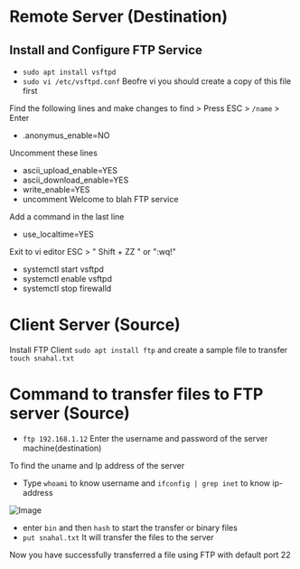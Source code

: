 
# Remote Server (Destination)
## Install and Configure FTP Service
* `sudo apt install vsftpd`
* `sudo vi /etc/vsftpd.conf` Beofre vi you should create a copy of this file first

Find the following lines and make changes to find > Press ESC > `/name` > Enter
* .anonymus_enable=NO

Uncomment these lines
* ascii_upload_enable=YES
* ascii_download_enable=YES
* write_enable=YES
* uncomment Welcome to blah FTP service

Add a command in the last line 
* use_localtime=YES

Exit to vi editor ESC > " Shift + ZZ " or ":wq!"

* systemctl start vsftpd
* systemctl enable vsftpd
* systemctl stop firewalld

# Client Server (Source)

Install FTP Client `sudo apt install ftp` and create a sample file to transfer `touch snahal.txt`

# Command to transfer files to FTP server (Source)

* `ftp 192.168.1.12` Enter the username and password of the server machine(destination)

To find the uname and Ip address of the server 

* Type `whoami` to know username and `ifconfig | grep inet` to know ip-address

![Image](https://github.com/snahal04/Site-Reliability-Engineer/assets/77937488/322485d0-9809-4468-84cc-742ad18b031d)

* enter `bin` and then `hash` to start the transfer or binary files
* `put snahal.txt` It will transfer the files to the server

Now you have successfully transferred a file using FTP with default port 22


